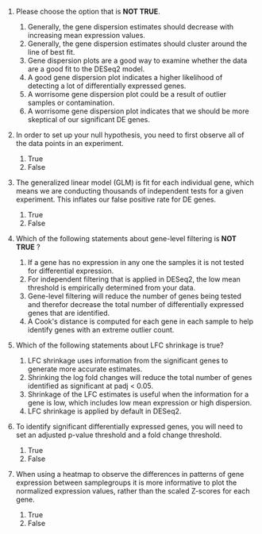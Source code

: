 1. Please choose the option that is **NOT TRUE**.

	1. Generally, the gene dispersion estimates should decrease with increasing mean expression values.
	1. Generally, the gene dispersion estimates should cluster around the line of best fit.
	1. Gene dispersion plots are a good way to examine whether the data are a good fit to the DESeq2 model.
	1. A good gene dispersion plot indicates a higher likelihood of detecting a lot of differentially expressed genes.
	1. A worrisome gene dispersion plot could be a result of outlier samples or contamination.
	1. A worrisome gene dispersion plot indicates that we should be more skeptical of our significant DE genes.

2. In order to set up your null hypothesis, you need to first observe all of the data points in an experiment.

	1. True
	1. False

3. The generalized linear model (GLM) is fit for each individual gene, which means we are conducting thousands of independent tests for a given experiment. This inflates our false positive rate for DE genes.

	1. True
	1. False

4. Which of the following statements about gene-level filtering is **NOT TRUE** ?

	1. If a gene has no expression in any one the samples it is not tested for differential expression.
	1. For independent filtering that is applied in DESeq2, the low mean threshold is empirically determined from your data.
	1. Gene-level filtering will reduce the number of genes being tested and therefor decrease the total number of differentially expressed genes that are identified.
	1. A Cook's distance is computed for each gene in each sample to help identify genes with an extreme outlier count.

5. Which of the following statements about LFC shrinkage is true?

	1. LFC shrinkage uses information from the significant genes to generate more accurate estimates.
	1. Shrinking the log fold changes will reduce the total number of genes identified as significant at padj < 0.05.
	1. Shrinkage of the LFC estimates is useful when the information for a gene is low, which includes low mean expression or high dispersion.
	1. LFC shrinkage is applied by default in DESeq2. 


6. To identify significant differentially expressed genes, you will need to set an adjusted p-value threshold and a fold change threshold. 

	1. True
	1. False
	
7. When using a heatmap to observe the differences in patterns of gene expression between samplegroups it is more informative to plot the normalized expression values, rather than the scaled Z-scores for each gene.

	1. True
	1. False

